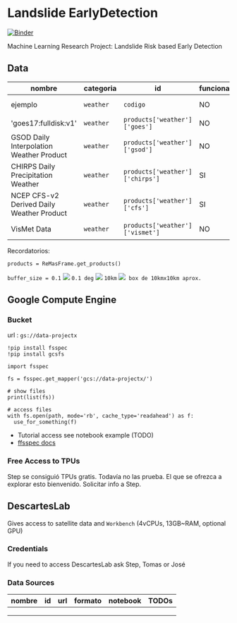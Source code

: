 # Landslide EarlyDetection
[![Binder](https://binder.pangeo.io/badge_logo.svg)](https://binder.pangeo.io/v2/gh/Competencia-de-Climate-Change/Landslide_EarlyDetection/master)

Machine Learning Research Project: Landslide Risk based Early Detection

## Data

| nombre      | categoria | id       | funcionando | notebook_ejemplo | resolucion | TODOs |
|-------------|-----------|----------|-------------|------------------|------------|-------|
|  ejemplo                                    |  `weather`   |   `codigo`                           |   NO     |     [link][ejemplo]     |  X.XX | probar xxx    |
|  'goes17:fulldisk:v1'                       |  `weather`   |   `products['weather']['goes']`      |   NO     |     [link][goes]        |  NA   |  NA           |
|  GSOD Daily Interpolation Weather Product   |  `weather`   |   `products['weather']['gsod']`      |   NO     |     [link][gsod]        |  TODO |  TODO         |
|  CHIRPS Daily Precipitation Weather         |  `weather`   |   `products['weather']['chirps']`    |   SI     |     [link](chirps)      |  0.05 |  create stack |
|  NCEP CFS-v2 Derived Daily Weather Product  |  `weather`   |   `products['weather']['cfs']`       |   SI     |     [link](cfs)         |  0.20 |  TODO         |
|  VisMet Data                                |  `weather`   |   `products['weather']['vismet']`    |   NO     |     [link](vismet)      |  NA   |  to product   |

Recordatorios: 

`products = ReMasFrame.get_products()`

`buffer_size = 0.1` <img src="https://render.githubusercontent.com/render/math?math=\iff"> `0.1 deg`
<img src="https://render.githubusercontent.com/render/math?math=\approx"> `10km`
<img src="https://render.githubusercontent.com/render/math?math=\implies">` box de 10kmx10km aprox.`

[ejemplo]: https://github.com/Competencia-de-Climate-Change/Landslide_EarlyDetection/tree/main/notebooks/weather/ejemplo.ipynb
[goes]: https://github.com/Competencia-de-Climate-Change/Landslide_EarlyDetection/tree/main/examples/weather/goes.ipynb
[gsod]: https://github.com/Competencia-de-Climate-Change/Landslide_EarlyDetection/tree/main/examples/weather/gsod.ipynb
[chirps]: https://github.com/Competencia-de-Climate-Change/Landslide_EarlyDetection/tree/main/examples/weather/chirps.ipynb
[cfs]: https://github.com/Competencia-de-Climate-Change/Landslide_EarlyDetection/tree/main/examples/weather/cfs.ipynb

## Google Compute Engine

### Bucket

url : `gs://data-projectx`

```{Python}
!pip install fsspec
!pip install gcsfs

import fsspec

fs = fsspec.get_mapper('gcs://data-projectx/')

# show files
print(list(fs))

# access files
with fs.open(path, mode='rb', cache_type='readahead') as f:
  use_for_something(f)
```

* Tutorial access see notebook example (TODO)
* [ffsspec docs](https://readthedocs.org/projects/filesystem-spec/downloads/pdf/latest/)

### Free Access to TPUs

Step se consiguió TPUs gratis. Todavía no las prueba. El que se ofrezca a explorar esto bienvenido.
Solicitar info a Step.


## DescartesLab

Gives access to satellite data and `Workbench` (4vCPUs, 13GB~RAM, optional GPU)

### Credentials

If you need to access DescartesLab ask Step, Tomas or José

### Data Sources

| nombre |   id   | url  | formato | notebook | TODOs    |
|--------|--------|------|---------|----------|----------|
|        |        |      |         |          |          |
|        |        |      |         |          |          |
|        |        |      |         |          |          |
